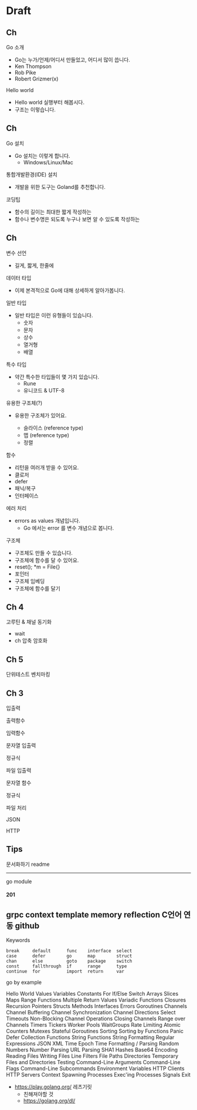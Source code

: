 # Draft

## Ch 

Go 소개 
- Go는 누가/언제/어디서 만들었고, 어디서 많이 씁니다.
- Ken Thompson
- Rob Pike
- Robert Grizmer(x)

Hello world
- Hello world 실행부터 해봅시다.
- 구조는 이렇습니다.


## Ch 

Go 설치
- Go 설치는 이렇게 합니다.
    - Windows/Linux/Mac

통합개발환경(IDE) 설치
- 개발을 위한 도구는 Goland를 추천합니다.

코딩팁
- 함수의 길이는 최대한 짧게 작성하는 
- 함수나 변수명은 되도록 누구나 보면 알 수 있도록 작성하는

## Ch

변수 선언
- 길게, 짧게, 한줄에 

데이터 타입
- 이제 본격적으로 Go에 대해 상세하게 알아가봅니다.

일반 타입
- 일반 타입은 이런 유형들이 있습니다.
    - 숫자
    - 문자
    - 상수
    - 열거형
    - 배열

특수 타입
- 약간 특수한 타입들이 몇 가지 있습니다.
    - Rune
    - 유니코드 & UTF-8

유용한 구조체(?)
- 유용한 구조체가 있어요.

    - 슬라이스 (reference type)
    - 맵  (reference type)
    - 정렬

함수
- 리턴을 여러개 받을 수 있어요.
- 클로저
- defer
- 패닉/복구
- 인터페이스

에러 처리
- errors as values 개념입니다.
    - Go 에서는 error 를 변수 개념으로 봅니다.

구조체
- 구조체도 만들 수 있습니다.
- 구조체에 함수를 달 수 있어요.
- reset(); *m = File{}
- 포인터
- 구조체 임베딩
- 구조체에 함수를 달기


## Ch 4

고루틴 & 채널
동기화
- wait
- ch 
압축
암호화


## Ch 5

단위테스트
벤치마킹


## Ch 3

입출력

출력함수

임력함수

문자열 입출력

정규식

파일 입출력


문자열 함수

정규식

파일 처리

JSON

HTTP

## Tips

문서화하기
readme


---
go module

#### 201
grpc
context
template
memory
reflection
C언어 연동
github
---

Keywords

    break     default      func    interface  select
    case      defer        go      map        struct
    chan      else         goto    package    switch
    const     fallthrough  if      range      type
    continue  for          import  return     var


go by example

Hello World
Values
Variables
Constants
For
If/Else
Switch
Arrays
Slices
Maps
Range
Functions
Multiple Return Values
Variadic Functions
Closures
Recursion
Pointers
Structs
Methods
Interfaces
Errors
Goroutines
Channels
Channel Buffering
Channel Synchronization
Channel Directions
Select
Timeouts
Non-Blocking Channel Operations
Closing Channels
Range over Channels
Timers
Tickers
Worker Pools
WaitGroups
Rate Limiting
Atomic Counters
Mutexes
Stateful Goroutines
Sorting
Sorting by Functions
Panic
Defer
Collection Functions
String Functions
String Formatting
Regular Expressions
JSON
XML
Time
Epoch
Time Formatting / Parsing
Random Numbers
Number Parsing
URL Parsing
SHA1 Hashes
Base64 Encoding
Reading Files
Writing Files
Line Filters
File Paths
Directories
Temporary Files and Directories
Testing
Command-Line Arguments
Command-Line Flags
Command-Line Subcommands
Environment Variables
HTTP Clients
HTTP Servers
Context
Spawning Processes
Exec'ing Processes
Signals
Exit



- https://play.golang.org/
    레츠기릿
    - 친해져야할 것
    - https://golang.org/dl/    